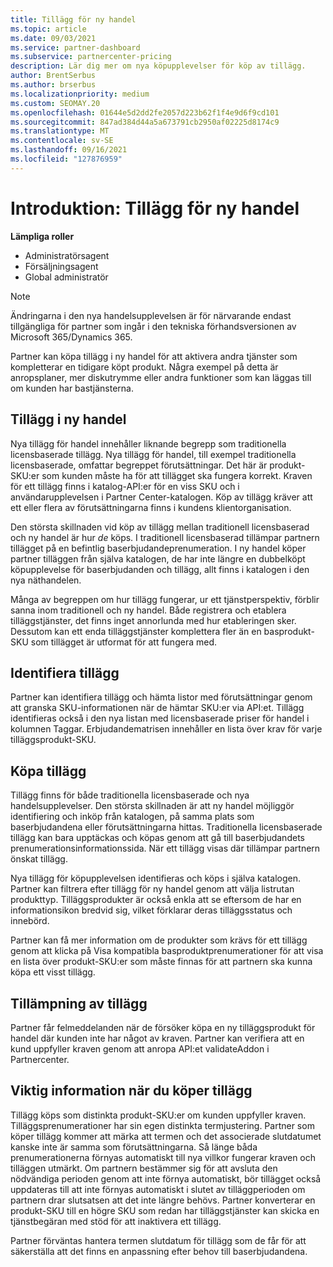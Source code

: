 ```yaml
---
title: Tillägg för ny handel
ms.topic: article
ms.date: 09/03/2021
ms.service: partner-dashboard
ms.subservice: partnercenter-pricing
description: Lär dig mer om nya köpupplevelser för köp av tillägg.
author: BrentSerbus
ms.author: brserbus
ms.localizationpriority: medium
ms.custom: SEOMAY.20
ms.openlocfilehash: 01644e5d2dd2fe2057d223b62f1f4e9d6f9cd101
ms.sourcegitcommit: 847ad384d44a5a673791cb2950af02225d8174c9
ms.translationtype: MT
ms.contentlocale: sv-SE
ms.lasthandoff: 09/16/2021
ms.locfileid: "127876959"
---
```

# <a name="introduction-new-commerce-add-ons"></a>Introduktion: Tillägg för ny handel

**Lämpliga roller**

- Administratörsagent
- Försäljningsagent
- Global administratör

> [!Note] 
> Ändringarna i den nya handelsupplevelsen är för närvarande endast tillgängliga för partner som ingår i den tekniska förhandsversionen av Microsoft 365/Dynamics 365.

Partner kan köpa tillägg i ny handel för att aktivera andra tjänster som kompletterar en tidigare köpt produkt. Några exempel på detta är anropsplaner, mer diskutrymme eller andra funktioner som kan läggas till om kunden har bastjänsterna.



## <a name="add-ons-in-new-commerce"></a>Tillägg i ny handel ## 

Nya tillägg för handel innehåller liknande begrepp som traditionella licensbaserade tillägg. Nya tillägg för handel, till exempel traditionella licensbaserade, omfattar begreppet förutsättningar. Det här är produkt-SKU:er som kunden måste ha för att tillägget ska fungera korrekt. Kraven för ett tillägg finns i katalog-API:er för en viss SKU och i användarupplevelsen i Partner Center-katalogen. Köp av tillägg kräver att ett eller flera av förutsättningarna finns i kundens klientorganisation.
 
Den största skillnaden vid köp av tillägg mellan traditionell licensbaserad och ny handel är hur *de* köps. I traditionell licensbaserad tillämpar partnern tillägget på en befintlig baserbjudandeprenumeration. I ny handel köper partner tilläggen från själva katalogen, de har inte längre en dubbelköpt köpupplevelse för baserbjudanden och tillägg, allt finns i katalogen i den nya näthandelen.

Många av begreppen om hur tillägg fungerar, ur ett tjänstperspektiv, förblir sanna inom traditionell och ny handel. Både registrera och etablera tilläggstjänster, det finns inget annorlunda med hur etableringen sker. Dessutom kan ett enda tilläggstjänster komplettera fler än en basprodukt-SKU som tillägget är utformat för att fungera med.

## <a name="identifying-add-ons"></a>Identifiera tillägg ##

Partner kan identifiera tillägg och hämta listor med förutsättningar genom att granska SKU-informationen när de hämtar SKU:er via API:et. Tillägg identifieras också i den nya listan med licensbaserade priser för handel i kolumnen Taggar. Erbjudandematrisen innehåller en lista över krav för varje tilläggsprodukt-SKU.

## <a name="purchasing-add-ons"></a>Köpa tillägg ##

Tillägg finns för både traditionella licensbaserade och nya handelsupplevelser. Den största skillnaden är att ny handel möjliggör identifiering och inköp från katalogen, på samma plats som baserbjudandena eller förutsättningarna hittas. Traditionella licensbaserade tillägg kan bara upptäckas och köpas genom att gå till baserbjudandets prenumerationsinformationssida. När ett tillägg visas där tillämpar partnern önskat tillägg.


Nya tillägg för köpupplevelsen identifieras och köps i själva katalogen. Partner kan filtrera efter tillägg för ny handel genom att välja listrutan produkttyp. Tilläggsprodukter är också enkla att se eftersom de har en informationsikon bredvid sig, vilket förklarar deras tilläggsstatus och innebörd.


Partner kan få mer information om de produkter  som krävs för ett tillägg genom att klicka på Visa kompatibla basproduktprenumerationer för att visa en lista över produkt-SKU:er som måste finnas för att partnern ska kunna köpa ett visst tillägg.


## <a name="add-on-enforcement"></a>Tillämpning av tillägg ##

Partner får felmeddelanden när de försöker köpa en ny tilläggsprodukt för handel där kunden inte har något av kraven. Partner kan verifiera att en kund uppfyller kraven genom att anropa API:et validateAddon i Partnercenter.

## <a name="important-details-when-purchasing-add-ons"></a>Viktig information när du köper tillägg ##

Tillägg köps som distinkta produkt-SKU:er om kunden uppfyller kraven. Tilläggsprenumerationer har sin egen distinkta termjustering. Partner som köper tillägg kommer att märka att termen och det associerade slutdatumet kanske inte är samma som förutsättningarna. Så länge båda prenumerationerna förnyas automatiskt till nya villkor fungerar kraven och tilläggen utmärkt. Om partnern bestämmer sig för att avsluta den nödvändiga perioden genom att inte förnya automatiskt, bör tillägget också uppdateras till att inte förnyas automatiskt i slutet av tilläggperioden om partnern drar slutsatsen att det inte längre behövs.  Partner konverterar en produkt-SKU till en högre SKU som redan har tilläggstjänster kan skicka en tjänstbegäran med stöd för att inaktivera ett tillägg.

Partner förväntas hantera termen slutdatum för tillägg som de får för att säkerställa att det finns en anpassning efter behov till baserbjudandena.

